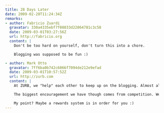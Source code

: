 ```yaml
---
title: 28 Days Later
date: 2009-02-28T11:24:34Z
remarks:
- author: Fabricio Zuardi
  gravatar: 330a4335ebf7f08033d22064781c3c58
  date: 2009-03-01T03:27:56Z
  url: http://fabricio.org
  content: |
    Don't be too hard on yourself, don't turn this into a chore.

    Blogging was supposed to be fun :)

- author: Mark Otto
  gravatar: 7ff6ba0b742c6066f7094de212e9efad
  date: 2009-03-01T10:57:52Z
  url: http://zurb.com
  content: |
    At ZURB, we "help" each other to keep up on the blogging. Almost all of us blog in some capacity -- it's a nice way to keep everyone up on their written and communication skills, as well as learn from and educate others.

    The biggest encouragement we have though comes from competition. We run a little contest in the office: The ZURBlog Cup Race. It's been going strong for 8 months now. Every 3 months, we reset, as if it were another race. Points are awarded for each entry, comment, and view (on a scale). It's lots of fun :D.

    My point? Maybe a rewards system is in order for you :)
---
```


